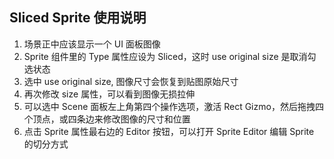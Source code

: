 ## Sliced Sprite 使用说明

1. 场景正中应该显示一个 UI 面板图像
2. Sprite 组件里的 Type 属性应设为 Sliced，这时 use original size 是取消勾选状态
3. 选中 use original size, 图像尺寸会恢复到贴图原始尺寸
4. 再次修改 size 属性，可以看到图像无损拉伸
5. 可以选中 Scene 面板左上角第四个操作选项，激活 Rect Gizmo，然后拖拽四个顶点，或四条边来修改图像的尺寸和位置
6. 点击 Sprite 属性最右边的 Editor 按钮，可以打开 Sprite Editor 编辑 Sprite 的切分方式